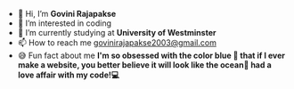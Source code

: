 - 👋 Hi, I’m <b>Govini Rajapakse</b>
- 👀 I’m interested in coding
- 🌱 I’m currently studying at <b>University of Westminster</b>
- 📫 How to reach me <mail>govinirajapakse2003@gmail.com</mail>
- 😅 Fun fact about me <b>I'm so obsessed with the color blue 💙 that if I ever make a website, you better believe it will look like the ocean🌊 had a love affair with my code!💻</b>

<!---
Govini2003/Govini2003 is a ✨ special ✨ repository because its `README.md` (this file) appears on your GitHub profile.
You can click the Preview link to take a look at your changes.
--->
